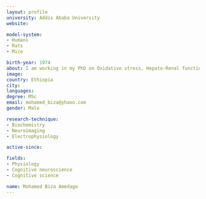 ```yaml
---
layout: profile
university: Addis Ababa University
website:

model-system:
- Humans
- Rats
- Mice

birth-year: 1974
about: I am working in my PhD on Oxidative stress, Hepato-Renal functions and Mental Disorder in Addis Abab University. I am a Medical Physiologist (MSc) and giving medical physiology for medical students and other health science students in Jimma University. I have BSc degree in Anesthesia (Nurse Anesthetist) and also I was served as Clinical Nurse in Hospitals
image:
country: Ethiopia
city:
languages:
degree: MSc
email: mohamed_biza@yhaoo.com
gender: Male

research-technique:
- Biochemistry
- Neuroimaging
- Electrophysiology

active-since:

fields:
- Physiology
- Cognitive neuroscience
- Cognitive science

name: Mohamed Biza Amedago
---
```

